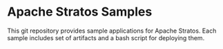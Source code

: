 Apache Stratos Samples
======================

This git repository provides sample applications for Apache Stratos. Each sample includes set of artifacts and a bash script for deploying them.
